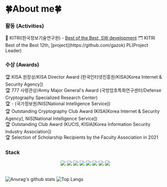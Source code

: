 # 🍀About me🍀
<div align="cen">
  <!--
<h3> 활동 </h3>
🏅 KITRI(한국정보기술연구원) - BoB(차세대 보안리더 양성프로그램) 11th 보안제품개발 트랙 (2022.07 ~ 2023.03)  
  KITRI Best of the Best 11th, SW development
<br>
🏅 Kookmin University 정보보안 동아리 (2020.08 ~ 2022.06)
<br>
  -->
<h3> 활동 (Activities)</h3>
🏅 KITRI(한국정보기술연구원) - <a href="https://www.kitribob.kr/">Best of the Best, SW development</a>
🗂️ KITRI Best of the Best 12th, [project](https://github.com/gazok) PL(Project Leader)
<br>
<h3> 수상 (Awards)</h3>
🏆 KISA 원장상/KISA Director Award (한국인터넷진흥원/KISA[Korea Internet & Security Agency])
<br>
🏆 777 사령관상/Army Major General's Award (국방암호특화연구센터/Defense Cryptography Specialized Research Center)
<br>
🏆 - (국가정보원/NIS[National Intelligence Service])
<br>
🏆 Outstanding Cryptography Club Award (KISA[Korea Internet & Security Agency], NIS[National Intelligence Service])
<br>
🏆 Outstanding Club Award (KUCIS, KISIA[Korea Information Security Industry Association])
<br>
🏆 Selection of Scholarship Recipients by the Faculty Association in 2021
</div>

<h3>Stack</h3>
<div style="text-align : center;">
<img src="https://img.shields.io/badge/linux-FCC624?style=flat-square&logo=linux&logoColor=black"> <img src="https://img.shields.io/badge/c/c++-00599C?style=flat-square&logo=c%2B%2B&logoColor=white"> <img src="https://img.shields.io/badge/Python-054480?style=flat-square&logo=python&logoColor=white"> <img src="https://img.shields.io/badge/Go-00ADD8?style=flat-square&logo=Go&logoColor=white"/> <img src="https://img.shields.io/badge/Docker-2496ED?style=flat-square&logo=docker&logoColor=white">  <img src="https://img.shields.io/badge/Qt-41CD52?style=flat-square&logo=Qt&logoColor=white">  <img src="https://img.shields.io/badge/Wireshark-1679A7?style=flat-square&logo=Wireshark&logoColor=white">  <img src="https://img.shields.io/badge/CMake-424F52.svg?style=flat-square&logo=CMake&logoColor=white">
</div>
<br>

![Anurag's github stats](https://github-readme-stats.vercel.app/api?username=cryptogus&show_icons=true&theme=merko)
![Top Langs](https://github-readme-stats.vercel.app/api/top-langs/?username=cryptogus&layout=compact&theme=merko)
<!--[![Solved.ac Profile](http://mazassumnida.wtf/api/generate_badge?boj=dlwotn2)](https://solved.ac/dlwotn2)-->
<!--
**cryptogus/cryptogus** is a ✨ _special_ ✨ repository because its `README.md` (this file) appears on your GitHub profile.

Here are some ideas to get you started:

- 🔭 I’m currently working on ...
- 🌱 I’m currently learning ...
- 👯 I’m looking to collaborate on ...
- 🤔 I’m looking for help with ...
- 💬 Ask me about ...
- 📫 How to reach me: ...
- 😄 Pronouns: ...
- ⚡ Fun fact: ...
-->
